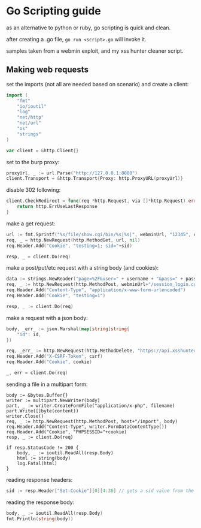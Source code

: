 # Go Scripting guide

as an alternative to python or ruby, go scripting is quick and clean.

after creating a .go file, `go run <script>.go` will invoke it.

samples taken from a webmin exploit, and my xss hunter cleaner script.

## Making web requests

set the imports (not all are needed based on scenario) and create a client:

```go
import (
	"fmt"
	"io/ioutil"
	"log"
	"net/http"
	"net/url"
	"os"
	"strings"
)

var client = &http.Client{}
```

set to the burp proxy:

```go
proxyUrl, _ := url.Parse("http://127.0.0.1:8080")
client.Transport = &http.Transport{Proxy: http.ProxyURL(proxyUrl)}
```

disable 302 following:

```go
client.CheckRedirect = func(req *http.Request, via []*http.Request) error {
    return http.ErrUseLastResponse
}
```

make a get request:

```go
url := fmt.Sprintf("%s/file/show.cgi/bin/%s|%s|", webminUrl, "12345", command)
req, _ = http.NewRequest(http.MethodGet, url, nil)
req.Header.Add("Cookie", "testing=1; sid="+sid)

resp, _ = client.Do(req)
```

make a post/put/etc request with a string body (and cookies):

```go
data := strings.NewReader("page=%2F&user=" + username + "&pass=" + password)
req, _ := http.NewRequest(http.MethodPost, webminUrl+"/session_login.cgi", data)
req.Header.Add("Content-Type", "application/x-www-form-urlencoded")
req.Header.Add("Cookie", "testing=1")

resp, _ := client.Do(req)
```

make a request with a json body:

```go
body, _err_ := json.Marshal(map[string]string{
    "id": id,
})

req, _err_ := http.NewRequest(http.MethodDelete, "https://api.xsshunter.com/api/delete_injection", bytes.NewBuffer(body))
req.Header.Add("X-CSRF-Token", csrf)
req.Header.Add("Cookie", cookie)

_, err = client.Do(req)
```

sending a file in a multipart form:

```golang
body := &bytes.Buffer{}
writer := multipart.NewWriter(body)
part, _ := writer.CreateFormFile("application/x-php", filename)
part.Write([]byte(content))
writer.Close()
req, _ := http.NewRequest(http.MethodPost, host+"/import", body)
req.Header.Add("Content-Type", writer.FormDataContentType())
req.Header.Add("Cookie", "PHPSESSID="+cookie)
resp, _ := client.Do(req)

if resp.StatusCode != 200 {
	body, _ := ioutil.ReadAll(resp.Body)
	html := string(body)
	log.Fatal(html)
}
```

reading response headers:

```go
sid := resp.Header["Set-Cookie"][0][4:36] // gets a sid value from the response header value
```

reading the response body:

```go
body, _ := ioutil.ReadAll(resp.Body)
fmt.Println(string(body))
```
